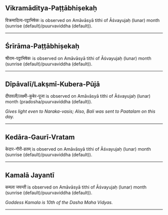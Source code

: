 ## Vikramāditya-Paṭṭābhiṣekaḥ
विक्रमादित्य-पट्टाभिषेकः is observed on Amāvāsyā tithi of Āśvayujaḥ (lunar) month (sunrise (default)/puurvaviddha (default)).



---
## Śrīrāma-Paṭṭābhiṣekaḥ
श्रीराम-पट्टाभिषेकः is observed on Amāvāsyā tithi of Āśvayujaḥ (lunar) month (sunrise (default)/puurvaviddha (default)).



---
## Dīpāvalī/Lakṣmī-Kubera-Pūjā
दीपावली/लक्ष्मी-कुबेर-पूजा is observed on Amāvāsyā tithi of Āśvayujaḥ (lunar) month (pradosha/puurvaviddha (default)).

_Gives light even to Naraka-vasis; Also, Bali was sent to Paatalam on this day._

---
## Kedāra-Gaurī-Vratam
केदार-गौरी-व्रतम् is observed on Amāvāsyā tithi of Āśvayujaḥ (lunar) month (sunrise (default)/puurvaviddha (default)).



---
## Kamalā Jayantī
कमला जयन्ती is observed on Amāvāsyā tithi of Āśvayujaḥ (lunar) month (sunrise (default)/puurvaviddha (default)).

_Goddess Kamala is 10th of the Dasha Maha Vidyas._

---
